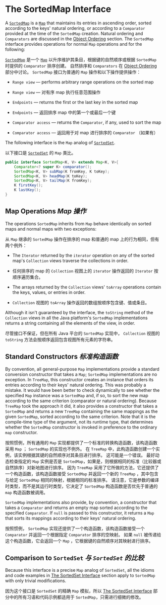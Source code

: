 # The SortedMap Interface


A [`SortedMap`](https://docs.oracle.com/javase/8/docs/api/java/util/SortedMap.html) is a [`Map`](https://docs.oracle.com/javase/8/docs/api/java/util/Map.html) that maintains its entries in ascending order, sorted according to the keys' natural ordering, or according to a `Comparator` provided at the time of the `SortedMap` creation. 
Natural ordering and `Comparators` are discussed in the [Object Ordering](https://docs.oracle.com/javase/tutorial/collections/interfaces/order.html) section. 
The `SortedMap` interface provides operations for normal `Map` operations and for the following:


[`SortedMap`](https://docs.oracle.com/javase/8/docs/api/java/util/SortedMap.html) 是一个 [`Map`](https://docs.oracle.com/javase/8/docs/api/java/util/Map.html) 以升序维护其条目，根据键的自然顺序或根据 `SortedMap` 时提供的 `Comparator` 排序创建。
自然排序和 `Comparators` 在 [Object Ordering](order.md) 部分中讨论。
`SortedMap` 接口为普通的 `Map` 操作和以下操作提供操作：


* `Range view` — performs arbitrary range operations on the sorted map

* `Range view` — 对有序 map 执行任意范围操作

* `Endpoints` — returns the first or the last key in the sorted map

* `Endpoints` — 返回排序 map 中的第一个或最后一个键

* `Comparator access` — returns the `Comparator`, if any, used to sort the map

* `Comparator access` — 返回用于对 map 进行排序的 `Comparator` （如果有）


The following interface is the `Map` analog of [`SortedSet`](https://docs.oracle.com/javase/8/docs/api/java/util/SortedSet.html).


以下接口是 [`SortedSet`](https://docs.oracle.com/javase/8/docs/api/java/util/SortedSet.html) 的 `Map` 类比。


```java
public interface SortedMap<K, V> extends Map<K, V>{
    Comparator<? super K> comparator();
    SortedMap<K, V> subMap(K fromKey, K toKey);
    SortedMap<K, V> headMap(K toKey);
    SortedMap<K, V> tailMap(K fromKey);
    K firstKey();
    K lastKey();
}
```


## Map Operations _Map 操作_


The operations `SortedMap` inherits from `Map` behave identically on sorted maps and normal maps with two exceptions:


从 `Map` 继承的 `SortedMap` 操作在排序的 map 和普通的 map 上的行为相同，但有两个例外：


* The `Iterator` returned by the `iterator` operation on any of the sorted map's `Collection` views traverse the collections in order.

* 任何排序的 map 的 `Collection` 视图上的 `iterator` 操作返回的 `Iterator` 按顺序遍历集合。

* The arrays returned by the `Collection` views' `toArray` operations contain the keys, values, or entries in order.

* `Collection` 视图的 `toArray` 操作返回的数组按顺序包含键、值或条目。


Although it isn't guaranteed by the interface, the `toString` method of the `Collection` views in all the Java platform's `SortedMap` implementations returns a string containing all the elements of the view, in order.


尽管接口不保证，但在所有 Java 平台的 `SortedMap` 实现中， `Collection` 视图的 `toString` 方法会按顺序返回包含视图所有元素的字符串。


## Standard Constructors _标准构造函数_


By convention, all general-purpose `Map` implementations provide a standard conversion constructor that takes a `Map`; `SortedMap` implementations are no exception. 
In `TreeMap`, this constructor creates an instance that orders its entries according to their keys' natural ordering. 
This was probably a mistake. 
It would have been better to check dynamically to see whether the specified `Map` instance was a `SortedMap` and, if so, to sort the new map according to the same criterion (comparator or natural ordering). 
Because `TreeMap` took the approach it did, it also provides a constructor that takes a `SortedMap` and returns a new `TreeMap` containing the same mappings as the given `SortedMap`, sorted according to the same criterion. 
Note that it is the compile-time type of the argument, not its runtime type, that determines whether the `SortedMap` constructor is invoked in preference to the ordinary `map` constructor.


按照惯例，所有通用的 `Map` 实现都提供了一个标准的转换构造函数，该构造函数采用 `Map` ； `SortedMap` 的实现也不例外。
在 `TreeMap` 中，此构造函数创建一个实例，该实例根据其键的自然顺序对其条目进行排序。
这可能是一个错误。
最好动态检查指定的 `Map` 实例是否是 `SortedMap`，如果是，则根据相同的标准（比较器或自然排序）对新地图进行排序。
因为 `TreeMap` 采用了它所做的方法，它还提供了一个构造函数，该构造函数接受 `SortedMap` 并返回一个新的 `TreeMap` ，其中包含与给定 `SortedMap` 相同的映射，根据相同的标准排序。
请注意，它是参数的编译时类型，而不是其运行时类型，它决定了 `SortedMap` 构造函数是否优先于普通的 `map` 构造函数被调用。


`SortedMap` implementations also provide, by convention, a constructor that takes a `Comparator` and returns an empty map sorted according to the specified `Comparator`. 
If `null` is passed to this constructor, it returns a `Map` that sorts its mappings according to their keys' natural ordering.


按照惯例， `SortedMap` 实现还提供了一个构造函数，该构造函数接受一个 `Comparator` 并返回一个根据指定 `Comparator` 排序的空映射。
如果 `null` 被传递给这个构造函数，它会返回一个 `Map` ，它根据键的自然顺序对其映射进行排序。


## Comparison to `SortedSet` _与 `SortedSet` 的比较_


Because this interface is a precise `Map` analog of `SortedSet`, all the idioms and code examples in [The SortedSet Interface](https://docs.oracle.com/javase/tutorial/collections/interfaces/sorted-set.html) section apply to `SortedMap` with only trivial modifications.


因为这个接口是 `SortedSet` 的精确 `Map` 模拟，所以 [The SortedSet Interface](sorted-set.md) 部分中的所有习语和代码示例都适用于 `SortedMap`，只需进行细微的修改。
